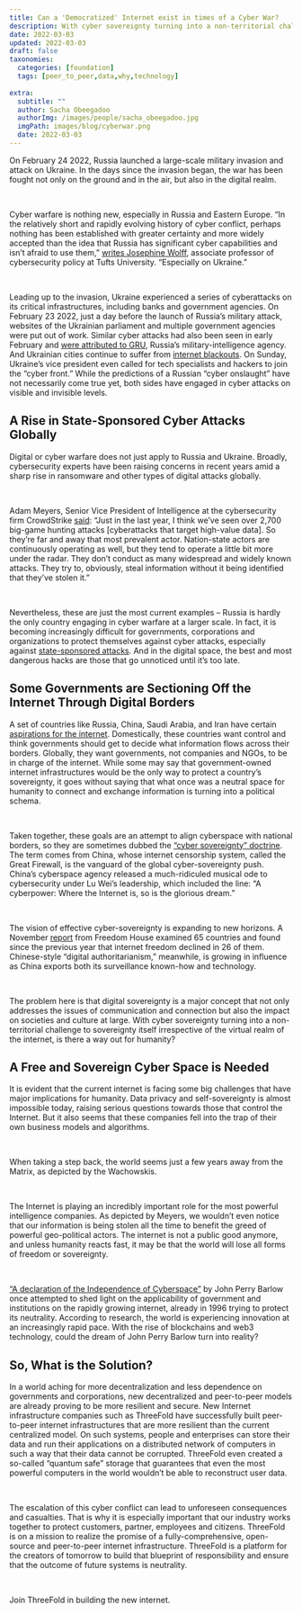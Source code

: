 ```yaml
---
title: Can a 'Democratized' Internet exist in times of a Cyber War?
description: With cyber sovereignty turning into a non-territorial challenge to sovereignty itself irrespective of the virtual realm of the internet, is there a way out for humanity?
date: 2022-03-03
updated: 2022-03-03
draft: false
taxonomies:
  categories: [foundation]
  tags: [peer_to_peer,data,why,technology]
    
extra:
  subtitle: ""
  author: Sacha Obeegadoo
  authorImg: /images/people/sacha_obeegadoo.jpg
  imgPath: images/blog/cyberwar.png
  date: 2022-03-03
---
```


On February 24 2022, Russia launched a large-scale military invasion and attack on Ukraine. In the days since the invasion began, the war has been fought not only on the ground and in the air, but also in the digital realm.

<br/>

Cyber warfare is nothing new, especially in Russia and Eastern Europe. “In the relatively short and rapidly evolving history of cyber conflict, perhaps nothing has been established with greater certainty and more widely accepted than the idea that Russia has significant cyber capabilities and isn’t afraid to use them,” [writes Josephine Wolff](https://time.com/6153902/russia-major-cyber-attacks-invasion-ukraine/), associate professor of cybersecurity policy at Tufts University. “Especially on Ukraine.”

<br/>

Leading up to the invasion, Ukraine experienced a series of cyberattacks on its critical infrastructures, including banks and government agencies. On February 23 2022, just a day before the launch of Russia’s military attack, websites of the Ukrainian parliament and multiple government agencies were put out of work. Similar cyber attacks had also been seen in early February and [were attributed to GRU](https://www.economist.com/europe/2022/02/23/will-war-in-ukraine-lead-to-a-wider-cyber-conflict?utm_campaign=a.io&utm_medium=audio.podcast.np&utm_source=babbage&utm_content=discovery.content.anonymous.tr_shownotes_na-na_article&utm_term=sa.listeners), Russia’s military-intelligence agency. And Ukrainian cities continue to suffer from [internet blackouts](https://www.economist.com/graphic-detail/2022/02/26/ukrainian-cities-are-suffering-internet-blackouts?utm_campaign=a.io&utm_medium=audio.podcast.np&utm_source=babbage&utm_content=discovery.content.anonymous.tr_shownotes_na-na_article&utm_term=sa.listeners). On Sunday, Ukraine’s vice president even called for tech specialists and hackers to join the “cyber front.” While the predictions of a Russian “cyber onslaught” have not necessarily come true yet, both sides have engaged in cyber attacks on visible and invisible levels.

## A Rise in State-Sponsored Cyber Attacks Globally

Digital or cyber warfare does not just apply to Russia and Ukraine. Broadly, cybersecurity experts have been raising concerns in recent years amid a sharp rise in ransomware and other types of digital attacks globally.

<br/>

Adam Meyers, Senior Vice President of Intelligence at the cybersecurity firm CrowdStrike [said](https://www.marketplace.org/2022/02/24/cybersecurity-to-take-center-stage-as-conflict-continues-in-ukraine/): “Just in the last year, I think we’ve seen over 2,700 big-game hunting attacks [cyberattacks that target high-value data]. So they’re far and away that most prevalent actor. Nation-state actors are continuously operating as well, but they tend to operate a little bit more under the radar. They don’t conduct as many widespread and widely known attacks. They try to, obviously, steal information without it being identified that they’ve stolen it.”

<br/>

Nevertheless, these are just the most current examples – Russia is hardly the only country engaging in cyber warfare at a larger scale. In fact, it is becoming increasingly difficult for governments, corporations and organizations to protect themselves against cyber attacks, especially against [state-sponsored attacks](https://www.economist.com/business/2022/02/19/companies-have-a-lot-to-fear-from-russias-digital-warmongering?utm_campaign=a.io&utm_medium=audio.podcast.np&utm_source=babbage&utm_content=discovery.content.anonymous.tr_shownotes_na-na_article&utm_term=sa.listeners). And in the digital space, the best and most dangerous hacks are those that go unnoticed until it’s too late.

## Some Governments are Sectioning Off the Internet Through Digital Borders

A set of countries like Russia, China, Saudi Arabia, and Iran have certain [aspirations for the internet](https://www.codastory.com/authoritarian-tech/global-rise-internet-sovereignty/). Domestically, these countries want control and think governments should get to decide what information flows across their borders. Globally, they want governments, not companies and NGOs, to be in charge of the internet. While some may say that government-owned internet infrastructures would be the only way to protect a country’s sovereignty, it goes without saying that what once was a neutral space for humanity to connect and exchange information is turning into a political schema.

<br/>

Taken together, these goals are an attempt to align cyberspace with national borders, so they are sometimes dubbed the [“cyber sovereignty” doctrine](https://www.codastory.com/authoritarian-tech/global-rise-internet-sovereignty/). The term comes from China, whose internet censorship system, called the Great Firewall, is the vanguard of the global cyber-sovereignty push. China’s cyberspace agency released a much-ridiculed musical ode to cybersecurity under Lu Wei’s leadership, which included the line: “A cyberpower: Where the Internet is, so is the glorious dream.”

<br/>

The vision of effective cyber-sovereignty is expanding to new horizons. A November [report](https://www.codastory.com/authoritarian-tech/global-rise-internet-sovereignty/) from Freedom House examined 65 countries and found since the previous year that internet freedom declined in 26 of them. Chinese-style “digital authoritarianism,” meanwhile, is growing in influence as China exports both its surveillance known-how and technology.

<br/>

The problem here is that digital sovereignty is a major concept that not only addresses the issues of communication and connection but also the impact on societies and culture at large. With cyber sovereignty turning into a non-territorial challenge to sovereignty itself irrespective of the virtual realm of the internet, is there a way out for humanity?

## A Free and Sovereign Cyber Space is Needed

It is evident that the current internet is facing some big challenges that have major implications for humanity. Data privacy and self-sovereignty is almost impossible today, raising serious questions towards those that control the Internet. But it also seems that these companies fell into the trap of their own business models and algorithms.

<br/>

When taking a step back, the world seems just a few years away from the Matrix, as depicted by the Wachowskis.

<br/>

The Internet is playing an incredibly important role for the most powerful intelligence companies. As depicted by Meyers, we wouldn’t even notice that our information is being stolen all the time to benefit the greed of powerful geo-political actors. The internet is not a public good anymore, and unless humanity reacts fast, it may be that the world will lose all forms of freedom or sovereignty.

<br/>

[“A declaration of the Independence of Cyberspace”](https://www.eff.org/cyberspace-independence) by John Perry Barlow once attempted to shed light on the applicability of government and institutions on the rapidly growing internet, already in 1996 trying to protect its neutrality. According to research, the world is experiencing innovation at an increasingly rapid pace. With the rise of blockchains and web3 technology, could the dream of John Perry Barlow turn into reality?

## So, What is the Solution?

In a world aching for more decentralization and less dependence on governments and corporations, new decentralized and peer-to-peer models are already proving to be more resilient and secure. New Internet infrastructure companies such as ThreeFold have successfully built peer-to-peer internet infrastructures that are more resilient than the current centralized model. On such systems, people and enterprises can store their data and run their applications on a distributed network of computers in such a way that their data cannot be corrupted. ThreeFold even created a so-called “quantum safe” storage that guarantees that even the most powerful computers in the world wouldn’t be able to reconstruct user data.

<br/>

The escalation of this cyber conflict can lead to unforeseen consequences and casualties. That is why it is especially important that our industry works together to protect customers, partner, employees and citizens. ThreeFold is on a mission to realize the promise of a fully-comprehensive, open-source and peer-to-peer internet infrastructure. ThreeFold is a platform for the creators of tomorrow to build that blueprint of responsibility and ensure that the outcome of future systems is neutrality.

<Br/>

Join ThreeFold in building the new internet.